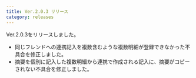 ```yaml
---
title: Ver.2.0.3 リリース
category: releases
---
```


Ver.2.0.3をリリースしました。

* 同じフレンドへの連携記入を複数含むような複数明細が登録できなかった不具合を修正しました。
* 摘要を個別に記入した複数明細から連携で作成される記入に、摘要がコピーされない不具合を修正しました。
